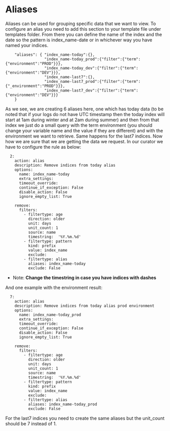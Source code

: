 # Aliases
Aliases can be used for grouping specific data that we want to view. To configure an alias you need to add this section to your template file under templates folder.
From there you can define the name of the index and the date so the pattern is index_name-date or in whichever way you have named your indices.

```
    "aliases": { "index_name-today":{},
                 "index_name-today_prod":{"filter":{"term":{"environment":"PROD"}}},
                 "index_name-today_dev":{"filter":{"term":{"environment":"DEV"}}},
                 "index_name-last7":{},
                 "index_name-last7_prod":{"filter":{"term":{"_environment":"PROD"}}},
                 "index_name-last7_dev":{"filter":{"term":{"environment":"DEV"}}}
    }
```

As we see, we are creating 6 aliases here, one which has today data (to be noted that if your logs do not have UTC timestamp then the today index will start at 1am during winter and at 2am during summer) and then from that index we just do a small query with the term environment (you should change your variable name and the value if they are different) and with the environment we want to retrieve. Same happens for the last7 indices. Now how we are sure that we are getting the data we request. In our curator we have to configure the rule as below:

```
  2:
    action: alias
    description: Remove indices from today alias
    options:
      name: index_name-today 
      extra_settings:
      timeout_override:
      continue_if_exception: False
      disable_action: False
      ignore_empty_list: True

    remove:
      filters:
        - filtertype: age
          direction: older
          unit: days
          unit_count: 1
          source: name
          timestring:  '%Y.%m.%d'
        - filtertype: pattern
          kind: prefix
          value: index_name
          exclude:
        - filtertype: alias
          aliases: index_name-today 
          exclude: False

``` 

* Note: __Change the timestring in case you have indices with dashes__

And one example with the environment result:

```
  7:
    action: alias
    description: Remove indices from today alias prod environment
    options:
      name: index_name-today_prod
      extra_settings:
      timeout_override:
      continue_if_exception: False
      disable_action: False
      ignore_empty_list: True

    remove:
      filters:
        - filtertype: age
          direction: older
          unit: days
          unit_count: 1
          source: name
          timestring:  '%Y.%m.%d'
        - filtertype: pattern
          kind: prefix
          value: index_name
          exclude:
        - filtertype: alias
          aliases: index_name-today_prod
          exclude: False
```

For the last7 indices you need to create the same aliases but the unit_count should be 7 instead of 1.
